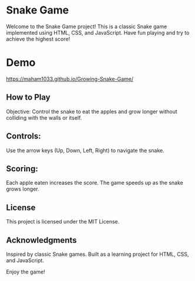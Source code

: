 # Snake Game
Welcome to the Snake Game project! This is a classic Snake game implemented using HTML, CSS, and JavaScript. Have fun playing and try to achieve the highest score!

# Demo
https://maham1033.github.io/Growing-Snake-Game/

## How to Play
Objective: Control the snake to eat the apples and grow longer without colliding with the walls or itself.

## Controls:
Use the arrow keys (Up, Down, Left, Right) to navigate the snake.

## Scoring:
Each apple eaten increases the score.
The game speeds up as the snake grows longer.

## License
This project is licensed under the MIT License.

## Acknowledgments
Inspired by classic Snake games.
Built as a learning project for HTML, CSS, and JavaScript.

Enjoy the game!
